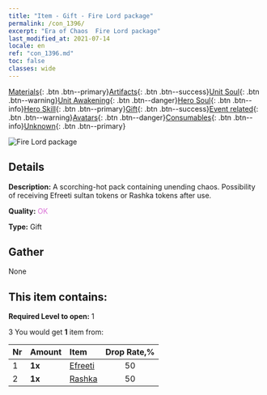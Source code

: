 ```yaml
---
title: "Item - Gift - Fire Lord package"
permalink: /con_1396/
excerpt: "Era of Chaos  Fire Lord package"
last_modified_at: 2021-07-14
locale: en
ref: "con_1396.md"
toc: false
classes: wide
---
```

 [Materials](/Items/){: .btn .btn--primary}[Artifacts](/Items/Artifacts/){: .btn .btn--success}[Unit Soul](/Items/UnitSoul/){: .btn .btn--warning}[Unit Awakening](/Items/UnitAwakening/){: .btn .btn--danger}[Hero Soul](/Items/HeroSoul/){: .btn .btn--info}[Hero Skill](/Items/HeroSkill/){: .btn .btn--primary}[Gift](/Items/Gift/){: .btn .btn--success}[Event related](/Items/Events/){: .btn .btn--warning}[Avatars](/Items/Avatars/){: .btn .btn--danger}[Consumables](/Items/Consumables/){: .btn .btn--info}[Unknown](/Items/Unknown/){: .btn .btn--primary}

 ![Fire Lord package](/images/t/i_907010.png)

## Details
 **Description:** A scorching-hot pack containing unending chaos. Possibility of receiving Efreeti sultan tokens or Rashka tokens after use.

 **Quality:** <span style="color: #DA70D6">OK</span>

 **Type:** Gift

## Gather

  None

## This item contains:

 **Required Level to open:** 1

 3 You would get **1** item  from:

  | Nr | Amount |     Item    | Drop Rate,% |
  |:---|:-------|:------------|:---------:|
  | 1 |  **1x** | [Efreeti](/Items/unt_231/) | 50 | 
  | 2 |  **1x** | [Rashka](/Items/her_384/) | 50 | 
